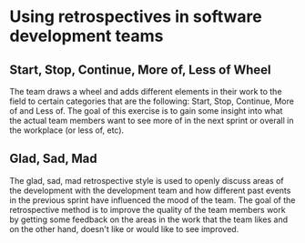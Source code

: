 # Using retrospectives in software development teams

## Start, Stop, Continue, More of, Less of Wheel

The team draws a wheel and adds different elements in their work to the field to certain categories that are the following: 
Start, Stop, Continue, More of and Less of. The goal of this exercise is to gain some insight into what the actual team members want
to see more of in the next sprint or overall in the workplace (or less of, etc). 

## Glad, Sad, Mad

The glad, sad, mad retrospective style is used to openly discuss areas of the development with the development team
and how different past events in the previous sprint have influenced the mood of the team. The goal of the retrospective
method is to improve the quality of the team members work by getting some feedback on the areas in the work that the team
likes and on the other hand, doesn't like or would like to see improved.
